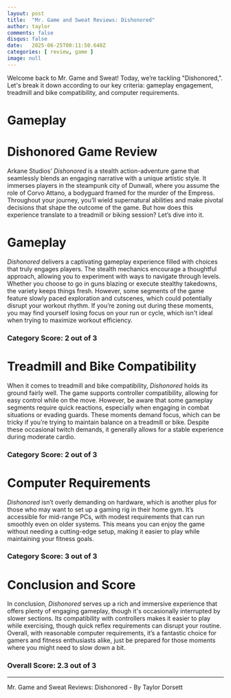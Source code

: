 ```yaml
---
layout: post
title:  "Mr. Game and Sweat Reviews: Dishonored"
author: taylor
comments: false
disqus: false
date:   2025-06-25T00:11:50.640Z
categories: [ review, game ]
image: null
---
```


Welcome back to Mr. Game and Sweat! Today, we’re tackling "Dishonored,". Let's break it down according to our key criteria: gameplay engagement, treadmill and bike compatibility, and computer requirements.

# Gameplay

# Dishonored Game Review

Arkane Studios’ *Dishonored* is a stealth action-adventure game that seamlessly blends an engaging narrative with a unique artistic style. It immerses players in the steampunk city of Dunwall, where you assume the role of Corvo Attano, a bodyguard framed for the murder of the Empress. Throughout your journey, you’ll wield supernatural abilities and make pivotal decisions that shape the outcome of the game. But how does this experience translate to a treadmill or biking session? Let’s dive into it.

# Gameplay

*Dishonored* delivers a captivating gameplay experience filled with choices that truly engages players. The stealth mechanics encourage a thoughtful approach, allowing you to experiment with ways to navigate through levels. Whether you choose to go in guns blazing or execute stealthy takedowns, the variety keeps things fresh. However, some segments of the game feature slowly paced exploration and cutscenes, which could potentially disrupt your workout rhythm. If you’re zoning out during these moments, you may find yourself losing focus on your run or cycle, which isn't ideal when trying to maximize workout efficiency.

### Category Score: 2 out of 3

# Treadmill and Bike Compatibility

When it comes to treadmill and bike compatibility, *Dishonored* holds its ground fairly well. The game supports controller compatibility, allowing for easy control while on the move. However, be aware that some gameplay segments require quick reactions, especially when engaging in combat situations or evading guards. These moments demand focus, which can be tricky if you’re trying to maintain balance on a treadmill or bike. Despite these occasional twitch demands, it generally allows for a stable experience during moderate cardio.

### Category Score: 2 out of 3

# Computer Requirements

*Dishonored* isn’t overly demanding on hardware, which is another plus for those who may want to set up a gaming rig in their home gym. It’s accessible for mid-range PCs, with modest requirements that can run smoothly even on older systems. This means you can enjoy the game without needing a cutting-edge setup, making it easier to play while maintaining your fitness goals.

### Category Score: 3 out of 3

# Conclusion and Score

In conclusion, *Dishonored* serves up a rich and immersive experience that offers plenty of engaging gameplay, though it's occasionally interrupted by slower sections. Its compatibility with controllers makes it easier to play while exercising, though quick reflex requirements can disrupt your routine. Overall, with reasonable computer requirements, it’s a fantastic choice for gamers and fitness enthusiasts alike, just be prepared for those moments where you might need to slow down a bit.

### Overall Score: 2.3 out of 3

---

Mr. Game and Sweat Reviews: Dishonored - By Taylor Dorsett
